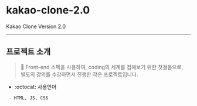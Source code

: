 # kakao-clone-2.0
 Kakao Clone Version 2.0

-----------------------------

## 프로젝트 소개
> :seedling: Front-end 스펙을 사용하여, coding의 세계를 접해보기 위한 첫걸음으로,   
> 별도의 강의를 수강하면서 진행한 작은 프로젝트입니다.


* :octocat: 사용언어
```
 - HTML, JS, CSS
```
